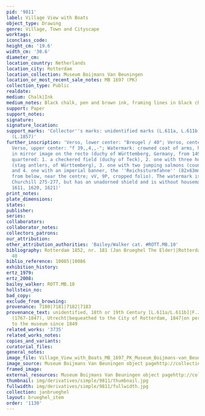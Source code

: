 ```yaml
---
pid: '9811'
label: Village View with Boats
object_type: Drawing
genre: Village, Town and Cityscape
worktags:
iconclass_code:
height_cm: '19.6'
width_cm: '30.6'
diameter_cm:
location_country: Netherlands
location_city: Rotterdam
location_collection: Museum Boijmans Van Beuningen
location_or_most_recent_sale_notes: MB 1697 (PK)
collection_type: Public
realdate:
medium: Chalk|Ink
medium_notes: Black chalk, pen and brown ink, framing lines in black chalk
support: Paper
support_notes:
signature:
signature_location:
support_marks: 'Collector''s marks: unidentified marks (L.611a, L.611b), Museum Boymans
  (L.1857)'
further_inscription: 'Verso, lower center: "Breugel / 40"; Verso, center right: "N13";
  Verso, upper center: "f 39,,4,,-"; Watermark: crowned coat of arms, here viewed
  in mirror image on the recto (duchy of Württemberg, Germany, from 1495 to 1707),
  quartered: 1. a checkered field (duchy of Teck), 2. one with three horizontal objects
  (stag antlers, of Württemberg), 3. one with two jumping salmons (county of Mömpelgard)
  and 4. one with an imperial banner, the ''Reichssturmfahne'' (82x63mm, between P3-6
  from below, near the centre; vV, 9P, cropped folio). The watermark is similar to
  Churchill 275-277, but has an unadorned shield and is without housemarks below (doc.
  1611, 1620, 1621)'
print_notes:
plate_dimensions:
states:
publisher:
series:
collaborators:
collaborator_notes:
collectors_patrons:
our_attribution:
other_attribution_authorities: 'Bailey/Walker cat. #ROTT.MB.10'
bibliography: Rotterdam 1852, nr. 181 (Jan Brueghel The Elder)|Rotterdam 1869, nr.
  40
biblio_reference: 10085|10086
exhibition_history:
ertz_1979:
ertz_2008:
bailey_walker: ROTT.MB.10
hollstein_no:
bad_copy:
exclude_from_browsing:
provenance: 7180|7181|7182|7183
provenance_text: unidentified, 18th or 19th Century [L.611a/L.611b]|F.J.O. Boijmans
  (1767-1847), Utrecht|bequeathed to the City of Rotterdam, 1847|on permanent loan
  to the museum since 1849
related_works: '3735'
related_works_notes:
copies_and_variants:
curatorial_files:
general_notes:
image_file: Village_View_with_Boats_MB_1697_PK_Museum_Boijmans-van_Beuningen.jpg
image_source: Museum Boijmans Van Beuningen object pagehttp://collectie.boijmans.nl/en/collection/mb-1697-(pk)
framed_image:
external_resources: Museum Boijmans Van Beuningen object pagehttp://collectie.boijmans.nl/en/collection/mb-1697-(pk)
thumbnail: img/derivatives/simple/9811/thumbnail.jpg
fullwidth: img/derivatives/simple/9811/fullwidth.jpg
collection: janbrueghel
layout: brueghel_item
order: '1130'
---
```

